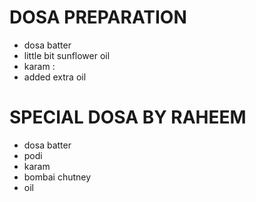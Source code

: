 # DOSA PREPARATION 

* dosa batter
* little bit sunflower oil  
* karam :
* added extra oil


# SPECIAL DOSA BY RAHEEM
* dosa batter
* podi
* karam 
* bombai chutney 
* oil
